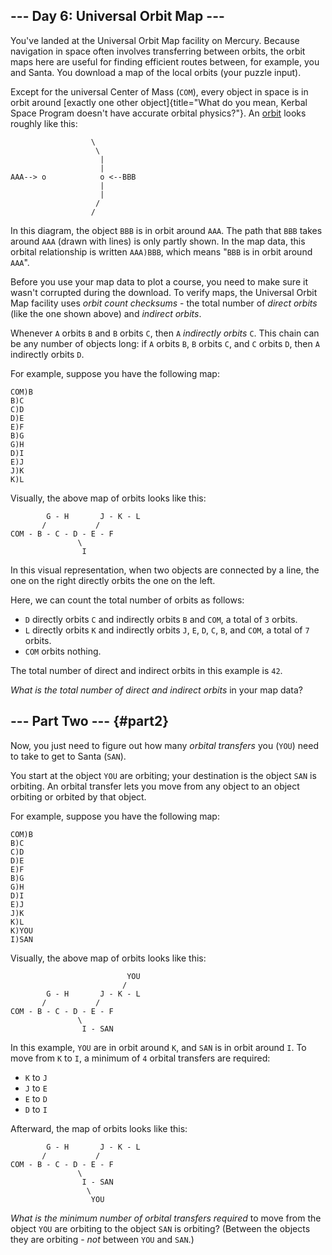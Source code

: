 \-\-- Day 6: Universal Orbit Map \-\--
--------------------------------------

You\'ve landed at the Universal Orbit Map facility on Mercury. Because
navigation in space often involves transferring between orbits, the
orbit maps here are useful for finding efficient routes between, for
example, you and Santa. You download a map of the local orbits (your
puzzle input).

Except for the universal Center of Mass (`COM`), every object in space
is in orbit around [exactly one other
object]{title="What do you mean, Kerbal Space Program doesn't have accurate orbital physics?"}.
An [orbit](https://en.wikipedia.org/wiki/Orbit) looks roughly like this:

                      \
                       \
                        |
                        |
    AAA--> o            o <--BBB
                        |
                        |
                       /
                      /

In this diagram, the object `BBB` is in orbit around `AAA`. The path
that `BBB` takes around `AAA` (drawn with lines) is only partly shown.
In the map data, this orbital relationship is written `AAA)BBB`, which
means \"`BBB` is in orbit around `AAA`\".

Before you use your map data to plot a course, you need to make sure it
wasn\'t corrupted during the download. To verify maps, the Universal
Orbit Map facility uses *orbit count checksums* - the total number of
*direct orbits* (like the one shown above) and *indirect orbits*.

Whenever `A` orbits `B` and `B` orbits `C`, then `A` *indirectly orbits*
`C`. This chain can be any number of objects long: if `A` orbits `B`,
`B` orbits `C`, and `C` orbits `D`, then `A` indirectly orbits `D`.

For example, suppose you have the following map:

    COM)B
    B)C
    C)D
    D)E
    E)F
    B)G
    G)H
    D)I
    E)J
    J)K
    K)L

Visually, the above map of orbits looks like this:

            G - H       J - K - L
           /           /
    COM - B - C - D - E - F
                   \
                    I

In this visual representation, when two objects are connected by a line,
the one on the right directly orbits the one on the left.

Here, we can count the total number of orbits as follows:

-   `D` directly orbits `C` and indirectly orbits `B` and `COM`, a total
    of `3` orbits.
-   `L` directly orbits `K` and indirectly orbits `J`, `E`, `D`, `C`,
    `B`, and `COM`, a total of `7` orbits.
-   `COM` orbits nothing.

The total number of direct and indirect orbits in this example is `42`.

*What is the total number of direct and indirect orbits* in your map
data?

\-\-- Part Two \-\-- {#part2}
--------------------

Now, you just need to figure out how many *orbital transfers* you
(`YOU`) need to take to get to Santa (`SAN`).

You start at the object `YOU` are orbiting; your destination is the
object `SAN` is orbiting. An orbital transfer lets you move from any
object to an object orbiting or orbited by that object.

For example, suppose you have the following map:

    COM)B
    B)C
    C)D
    D)E
    E)F
    B)G
    G)H
    D)I
    E)J
    J)K
    K)L
    K)YOU
    I)SAN

Visually, the above map of orbits looks like this:

                              YOU
                             /
            G - H       J - K - L
           /           /
    COM - B - C - D - E - F
                   \
                    I - SAN

In this example, `YOU` are in orbit around `K`, and `SAN` is in orbit
around `I`. To move from `K` to `I`, a minimum of `4` orbital transfers
are required:

-   `K` to `J`
-   `J` to `E`
-   `E` to `D`
-   `D` to `I`

Afterward, the map of orbits looks like this:

            G - H       J - K - L
           /           /
    COM - B - C - D - E - F
                   \
                    I - SAN
                     \
                      YOU

*What is the minimum number of orbital transfers required* to move from
the object `YOU` are orbiting to the object `SAN` is orbiting? (Between
the objects they are orbiting - *not* between `YOU` and `SAN`.)
